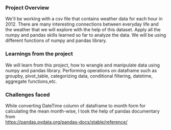 ### Project Overview

 We'll be working with a csv file that contains weather data for each hour in 2012. There are many interesting connections between everyday life and the weather that we will explore with the help of this dataset. Apply all the numpy and pandas skills learned so far to analyze the data. We will be using different functions of numpy and pandas library. 


### Learnings from the project

 We will learn from this project, how to wrangle and manipulate data using numpy and pandas library. Performing operations on dataframe such as groupby, pivot_table, categorizing data, conditional filtering, datetime, aggregate functions,etc. 


### Challenges faced

 While converting DateTime column of dataframe to month form for calculating the mean month-wise, I took the help of pandas documentary from  
https://pandas.pydata.org/pandas-docs/stable/reference/



